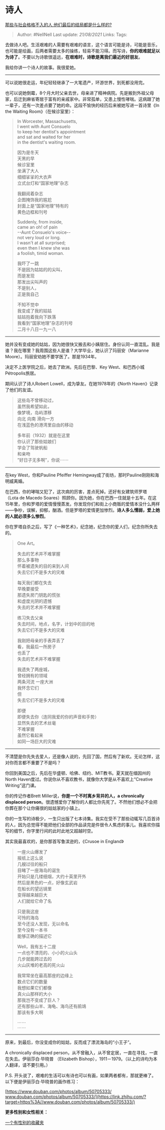 # 诗人
[那些与社会格格不入的人,他们最后的结局都是什么样的?](https://www.zhihu.com/question/32348828/answer/600277272)

> Author: #NellNell 
Last update: *21/08/2021* 
Links:
Tags:   


  

去做诗人吧。生活艰难的人需要有艰难的语言，这个语言可能是诗，可能是音乐，也可能是绘画，后两者需要太多的操练，轻易不能习得。而写诗，**你的艰难就足以为诗了**。不要以为诗歌很遥远，**在艰难时，诗歌是离我们最近的好朋友**。

  

我给你讲一个诗人的故事。我很爱她。

---

可以说她很走运，年纪轻轻继承了一大笔遗产，环游世界，到死都没用完。

  

也可以说她倒霉，8个月大时父亲去世，母亲进了精神病院。先是搬到外祖父母家，后迁到麻省寄居于富有的亲戚家中。非常孤单，又患上慢性哮喘。这病跟了她一辈子，还有一次差点要了她的命。这段不愉快的经历后来被她写进一首诗里《In the Waiting Room》（在候诊室里）：

> In Worcester, Massachusetts,  
> I went with Aunt Consuelo  
> to keep her dentist's appointment  
> and sat and waited for her  
> in the dentist's waiting room.  
>   
> 因为是冬天  
> 天黑的早  
> 候诊室里  
> 坐满了大人  
> 细细挲挲的大衣声  
> 立式台灯和“国家地理”杂志  
>   
> 我翻阅着杂志  
> 企图掩饰我的尴尬  
> 封面上是“国家地理”特有的  
> 黄色边框和刊号  
>   
> Suddenly, from inside,  
> came an oh! of pain  
> --Aunt Consuelo's voice--  
> not very loud or long.  
> I wasn't at all surprised;  
> even then I knew she was  
> a foolish, timid woman.  
>   
> 我吓了一跳  
> 不是因为姑姑的的尖叫，  
> 而是发现  
> 那发出尖叫声的  
> 不是别人，  
> 正是我自己  
>   
> 不知不觉中  
> 我变成了我的姑姑  
> 姑姑抱着我向下跌落  
> 我看到“国家地理”杂志的刊号  
> 二月十八日一九一八

---

她并没有变成她的姑姑，因为她很快又搬去和小姨居住。身份认同一直混乱。我是谁？我在哪里？我周围这些人是谁？大学毕业，她认识了玛丽安（Marianne Moore）。玛丽安劝她不要学医了。那是1934年。

  

决定不上医学院之后，她去了欧洲。先后在巴黎、Key West、和巴西小城Pétropolis旅居。

  

期间认识了诗人Robert Lowell，成为挚友。在她1978年的《North Haven》记录了他们的友谊。

  

> 这些岛不曾移动过，  
> 虽然我希望如此，  
> 像梦境，岛屿漂移  
> 向北 向南 滑向一方  
> 在浅蓝色的港湾里自由的移动  
>   
> 多年前（1932）就是在这里  
> 你认识了那些姑娘们  
> 学会了驾驶帆船  
> 和亲吻  
> ”好日子无多啊”，你说⋯⋯

---

在key West，你和Pauline Pfeiffer Hemingway成了街坊，那时Pauline刚刚和海明威离婚。

  

在巴西，你的哮喘又犯了，这次病的厉害，差点死掉。还好有女建筑师罗塔（Lota de Macedo Soares）照顾你。因为她，你在巴西一住就是十五年。在这15年里，你和罗塔的爱情慢慢蒸发。你发现你们和街上小商贩的爱情本没什么两样——争吵，误解，抑郁，酗酒。但是罗塔的爱情更加惨烈。**诗人多么懦弱，爱上她的人就必须多么惨烈**。

  

你在罗塔自杀之后，写了《一种艺术》，纪念她，纪念你的爱人们，纪念你所失去的。

  

> One Art。  
>   
> 失去的艺术并不难掌握  
> 那么多事物  
> 怀着被遗失的目的来到人间  
> 失去它们不是多大的灾难  
>   
> 每天我们都在失去  
> 早晚要接受  
> 那遗失房门钥匙的慌张  
> 和虚度光阴的遗憾  
> 失去的艺术并不难掌握  
>   
> 练习失去父亲  
> 失去时间，地点，名字，计划中的目的地  
> 失去它们不是多大的灾难  
>   
> 我刚把母亲的手表弄丢了  
> 看，我最后一所房子  
> 也丢了  
> 失去的艺术并不难掌握  
>   
> 我遗失了两座城，  
> 曾经拥有的领域  
> 两条河流 一座大洲  
> 我怀念它们  
> 但  
> 失去它们不是多大的灾难  
>   
> 即便  
> 即便失去你（连同我爱的你的声音和手势）  
> 显然失去的艺术丝毫  
> 不难掌握  
> 虽然它看起来  
> 如同一场巨大的灾难

---

不清楚是你先失去爱人，还是像人说的，先回了国，然后有了新欢。无论怎样，这对你而言都不重要了不是吗？

  

你回到美国之后，先后在华盛顿、哈佛、纽约、MIT教书。夏天就在缅因州的North Haven度过。你说你从不喜欢教书，就像你大学是从不喜欢上“Creative Writing”这门课。

  

你的传记作者Brett Miller说，**你是一个不时离乡背井的人，a chronically displaced person**。很遗憾爱你了解你的人都比你先死了。不然他们想必不会把你葬在那个让你痛很的姑姑家的小镇上。

  

你的一生写的诗极少，一生只出版了七本诗集。我实在受不了那些动辄写几百首诗的人，因为总觉得不能把他们全部的作品读完是件很令人焦虑的事儿。我喜欢你描写的细节，你字里行间的此时此地又超越时空。

  

其实我最喜欢的，是你那首写鲁滨逊的，《Crusoe in England》

  

> 一座火山爆发了  
> 报纸上这么说  
> 几艘过往的船只  
> 目睹了一座海岛的诞生  
> 开始只是几缕细烟，大约十英里开外  
> 然后是黑色的一点，好像玄武岩  
> 在船长的望远镜里  
> 变得越来越巨大  
> 人们就给它命了名  
>   
> 只是我这座  
> 可怜的海岛  
> 至今还没人发现，无以命名  
> 至今没有一本书  
> 能够正确的描述它  
>   
> Well，我有五十二座  
> 一点也不漂亮的、小小的火山头  
> 几步就能跨过去的  
> 火山灰堆的老高的死火山  
>   
> 我常常坐在最高那座的边缘上  
> 数点它们的数量  
> 我想如果它们都像  
> 真火山那样的大小  
> 那我岂不变成了巨人？  
> 还有那些山羊、海龟、海鸟还有鹃鴗  
> 那该有多大啊  
>   
> ⋯⋯  
> ⋯⋯

---

原来，到最后，你没变成你的姑姑，反而成了漂流海岛的“小王子”。

  

A chronically displaced person，从不曾融入，从不曾定居，一直在寻找，一直在失去。伊丽莎白·毕晓普 （Elizabeth Bishop），1911－1979。（以上的诗均为本人翻译，请不要引用。）

  

P.S. 开头说了，艰难的生活可以有诗也可以有画，如果两者都有，那就更棒了。以下便是伊丽莎白·毕晓普的画作练习：

[https://www.douban.com/photos/album/50705333/​www.douban.com/photos/album/50705333/](https://link.zhihu.com/?target=https%3A//www.douban.com/photos/album/50705333/)

**更多性别和女性相关：**

[一个有性别的收藏夹](https://www.zhihu.com/collection/326955627)